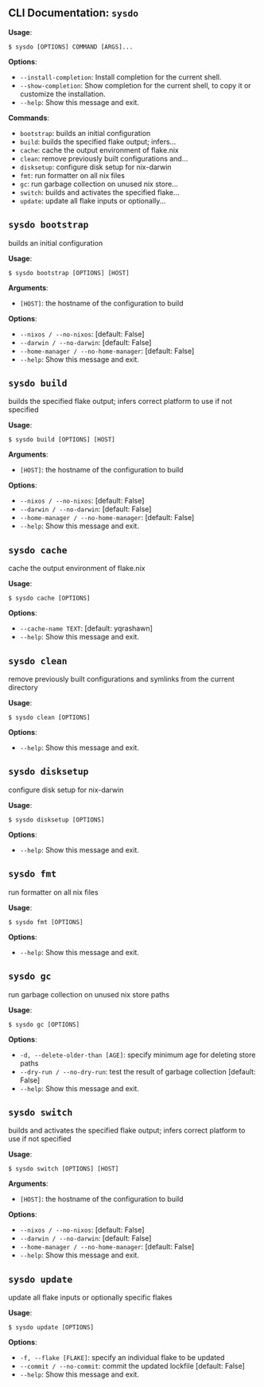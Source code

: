 ## CLI Documentation: `sysdo`

**Usage**:

```console
$ sysdo [OPTIONS] COMMAND [ARGS]...
```

**Options**:

* `--install-completion`: Install completion for the current shell.
* `--show-completion`: Show completion for the current shell, to copy it or customize the installation.
* `--help`: Show this message and exit.

**Commands**:

* `bootstrap`: builds an initial configuration
* `build`: builds the specified flake output; infers...
* `cache`: cache the output environment of flake.nix
* `clean`: remove previously built configurations and...
* `disksetup`: configure disk setup for nix-darwin
* `fmt`: run formatter on all nix files
* `gc`: run garbage collection on unused nix store...
* `switch`: builds and activates the specified flake...
* `update`: update all flake inputs or optionally...

## `sysdo bootstrap`

builds an initial configuration

**Usage**:

```console
$ sysdo bootstrap [OPTIONS] [HOST]
```

**Arguments**:

* `[HOST]`: the hostname of the configuration to build

**Options**:

* `--nixos / --no-nixos`: [default: False]
* `--darwin / --no-darwin`: [default: False]
* `--home-manager / --no-home-manager`: [default: False]
* `--help`: Show this message and exit.

## `sysdo build`

builds the specified flake output; infers correct platform to use if not specified

**Usage**:

```console
$ sysdo build [OPTIONS] [HOST]
```

**Arguments**:

* `[HOST]`: the hostname of the configuration to build

**Options**:

* `--nixos / --no-nixos`: [default: False]
* `--darwin / --no-darwin`: [default: False]
* `--home-manager / --no-home-manager`: [default: False]
* `--help`: Show this message and exit.

## `sysdo cache`

cache the output environment of flake.nix

**Usage**:

```console
$ sysdo cache [OPTIONS]
```

**Options**:

* `--cache-name TEXT`: [default: yqrashawn]
* `--help`: Show this message and exit.

## `sysdo clean`

remove previously built configurations and symlinks from the current directory

**Usage**:

```console
$ sysdo clean [OPTIONS]
```

**Options**:

* `--help`: Show this message and exit.

## `sysdo disksetup`

configure disk setup for nix-darwin

**Usage**:

```console
$ sysdo disksetup [OPTIONS]
```

**Options**:

* `--help`: Show this message and exit.

## `sysdo fmt`

run formatter on all nix files

**Usage**:

```console
$ sysdo fmt [OPTIONS]
```

**Options**:

* `--help`: Show this message and exit.

## `sysdo gc`

run garbage collection on unused nix store paths

**Usage**:

```console
$ sysdo gc [OPTIONS]
```

**Options**:

* `-d, --delete-older-than [AGE]`: specify minimum age for deleting store paths
* `--dry-run / --no-dry-run`: test the result of garbage collection  [default: False]
* `--help`: Show this message and exit.

## `sysdo switch`

builds and activates the specified flake output; infers correct platform to use if not specified

**Usage**:

```console
$ sysdo switch [OPTIONS] [HOST]
```

**Arguments**:

* `[HOST]`: the hostname of the configuration to build

**Options**:

* `--nixos / --no-nixos`: [default: False]
* `--darwin / --no-darwin`: [default: False]
* `--home-manager / --no-home-manager`: [default: False]
* `--help`: Show this message and exit.

## `sysdo update`

update all flake inputs or optionally specific flakes

**Usage**:

```console
$ sysdo update [OPTIONS]
```

**Options**:

* `-f, --flake [FLAKE]`: specify an individual flake to be updated
* `--commit / --no-commit`: commit the updated lockfile  [default: False]
* `--help`: Show this message and exit.
